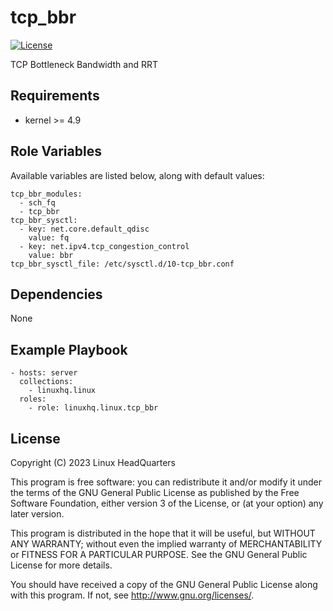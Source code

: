 # tcp\_bbr

[![License](https://img.shields.io/badge/license-GPLv3-lightgreen)](https://www.gnu.org/licenses/gpl-3.0.en.html#license-text)

TCP Bottleneck Bandwidth and RRT

## Requirements

* kernel >= 4.9

## Role Variables

Available variables are listed below, along with default values:

    tcp_bbr_modules:
      - sch_fq
      - tcp_bbr
    tcp_bbr_sysctl:
      - key: net.core.default_qdisc
        value: fq
      - key: net.ipv4.tcp_congestion_control
        value: bbr
    tcp_bbr_sysctl_file: /etc/sysctl.d/10-tcp_bbr.conf

## Dependencies

None

## Example Playbook

    - hosts: server
      collections:
        - linuxhq.linux
      roles:
        - role: linuxhq.linux.tcp_bbr

## License

Copyright (C) 2023 Linux HeadQuarters

This program is free software: you can redistribute it and/or modify
it under the terms of the GNU General Public License as published by
the Free Software Foundation, either version 3 of the License, or
(at your option) any later version.

This program is distributed in the hope that it will be useful,
but WITHOUT ANY WARRANTY; without even the implied warranty of
MERCHANTABILITY or FITNESS FOR A PARTICULAR PURPOSE. See the
GNU General Public License for more details.

You should have received a copy of the GNU General Public License
along with this program. If not, see <http://www.gnu.org/licenses/>.
